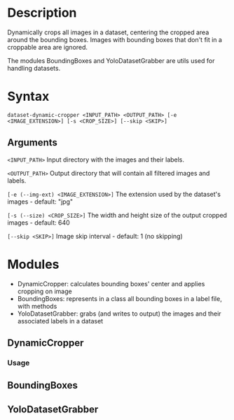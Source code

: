 # Description
Dynamically crops all images in a dataset, centering the cropped area around the bounding boxes.
Images with bounding boxes that don't fit in a croppable area are ignored.

The modules BoundingBoxes and YoloDatasetGrabber are utils used for handling datasets.

# Syntax
```
dataset-dynamic-cropper <INPUT_PATH> <OUTPUT_PATH> [-e <IMAGE_EXTENSION>] [-s <CROP_SIZE>] [--skip <SKIP>]
```

## Arguments
``` <INPUT_PATH> ``` Input directory with the images and their labels.

``` <OUTPUT_PATH> ``` Output directory that will contain all filtered images and labels.

``` [-e (--img-ext) <IMAGE_EXTENSION>] ``` The extension used by the dataset's images -  default: "jpg"

``` [-s (--size) <CROP_SIZE>] ``` The width and height size of the output cropped images - default: 640

``` [--skip <SKIP>] ``` Image skip interval - default: 1 (no skipping)

# Modules
- DynamicCropper: calculates bounding boxes' center and applies cropping on image
- BoundingBoxes: represents in a class all bounding boxes in a label file, with methods
- YoloDatasetGrabber: grabs (and writes to output) the images and their associated labels in a dataset

## DynamicCropper
### Usage


## BoundingBoxes


## YoloDatasetGrabber

